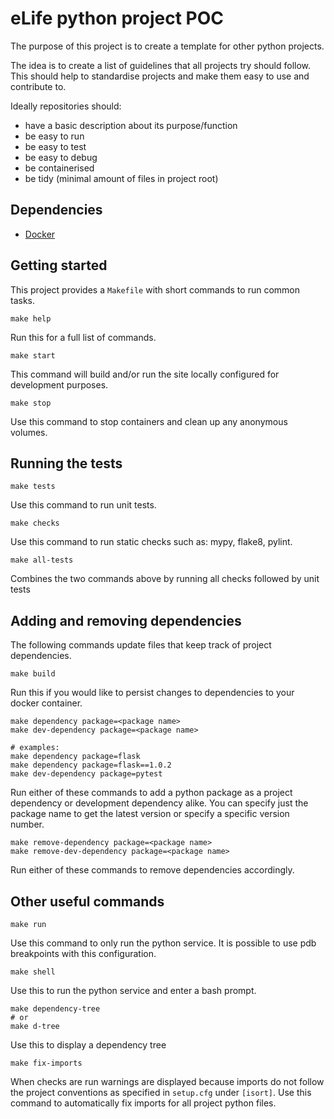 eLife python project POC
=============================
The purpose of this project is to create a template for other python projects.

The idea is to create a list of guidelines that all projects try should follow. 
This should help to standardise projects and make them easy to use and contribute to.

Ideally repositories should:
 - have a basic description about its purpose/function
 - be easy to run
 - be easy to test
 - be easy to debug
 - be containerised
 - be tidy (minimal amount of files in project root)


Dependencies
------------

* [Docker](https://www.docker.com/)

Getting started
---------------
This project provides a `Makefile` with short commands to run common tasks.

```
make help
```
Run this for a full list of commands.

```
make start
```
This command will build and/or run the site locally configured for development purposes.

```
make stop
```
Use this command to stop containers and clean up any anonymous volumes.

Running the tests
-----------------
```
make tests
```
Use this command to run unit tests.

```
make checks
```
Use this command to run static checks such as: mypy, flake8, pylint.

```
make all-tests
```
Combines the two commands above by running all checks followed by unit tests

Adding and removing dependencies
--------------------------------
The following commands update files that keep track of project dependencies.
```
make build
```
Run this if you would like to persist changes to dependencies to your docker container.

```
make dependency package=<package name>
make dev-dependency package=<package name>

# examples:
make dependency package=flask
make dependency package=flask==1.0.2
make dev-dependency package=pytest
```
Run either of these commands to add a python package as a project dependency or 
development dependency alike. You can specify just the package name to get the 
latest version or specify a specific version number.

```
make remove-dependency package=<package name>
make remove-dev-dependency package=<package name>
```
Run either of these commands to remove dependencies accordingly.

Other useful commands
---------------------
```
make run
```
Use this command to only run the python service.
It is possible to use pdb breakpoints with this configuration.

```
make shell
```
Use this to run the python service and enter a bash prompt.

```
make dependency-tree
# or
make d-tree
```
Use this to display a dependency tree

```
make fix-imports
```
When checks are run warnings are displayed because imports do not follow the
project conventions as specified in `setup.cfg` under `[isort]`.
Use this command to automatically fix imports for all project python files.